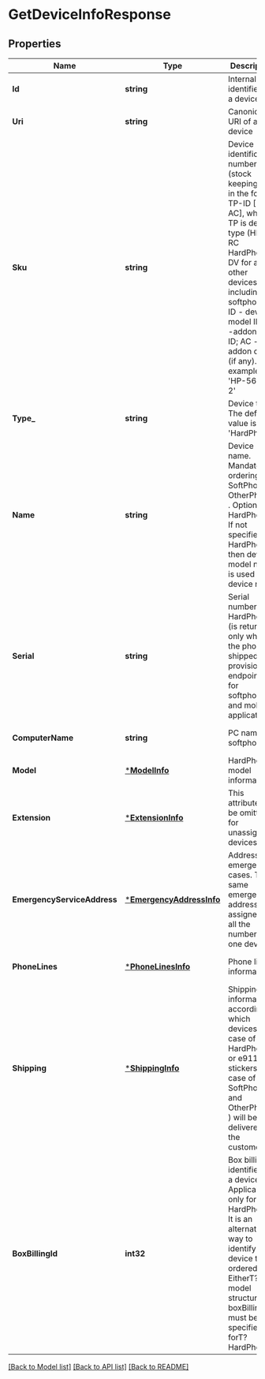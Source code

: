 # GetDeviceInfoResponse

## Properties
Name | Type | Description | Notes
------------ | ------------- | ------------- | -------------
**Id** | **string** | Internal identifier of a device | [optional] [default to null]
**Uri** | **string** | Canonical URI of a device | [optional] [default to null]
**Sku** | **string** | Device identification number (stock keeping unit) in the format TP-ID [-AT-AC], where TP is device type (HP for RC HardPhone, DV for all other devices including softphone); ID - device model ID; AT -addon type ID; AC - addon count (if any). For example &#39;HP-56-2-2&#39; | [optional] [default to null]
**Type_** | **string** | Device type. The default value is &#39;HardPhone&#39; | [optional] [default to null]
**Name** | **string** | Device name. Mandatory if ordering  SoftPhone  or  OtherPhone . Optional for  HardPhone . If not specified for HardPhone, then device model  name is used as device  name | [optional] [default to null]
**Serial** | **string** | Serial number for HardPhone (is returned only when the phone is shipped and provisioned); endpoint_id for softphone and mobile applications | [optional] [default to null]
**ComputerName** | **string** | PC name for softphone | [optional] [default to null]
**Model** | [***ModelInfo**](ModelInfo.md) | HardPhone model information | [optional] [default to null]
**Extension** | [***ExtensionInfo**](ExtensionInfo.md) | This attribute can be omitted for unassigned devices | [optional] [default to null]
**EmergencyServiceAddress** | [***EmergencyAddressInfo**](EmergencyAddressInfo.md) | Address for emergency cases. The same emergency address is assigned to all the numbers of one device | [optional] [default to null]
**PhoneLines** | [***PhoneLinesInfo**](PhoneLinesInfo.md) | Phone lines information | [optional] [default to null]
**Shipping** | [***ShippingInfo**](ShippingInfo.md) | Shipping information, according to which devices (in case of HardPhone ) or e911 stickers (in case of  SoftPhone  and  OtherPhone ) will be delivered to the customer | [optional] [default to null]
**BoxBillingId** | **int32** | Box billing identifier of a device. Applicable only for HardPhones. It is an alternative way to identify the device to be ordered. EitherT? model  structure, or  boxBillingId  must be specified forT?HardPhone | [optional] [default to null]

[[Back to Model list]](../README.md#documentation-for-models) [[Back to API list]](../README.md#documentation-for-api-endpoints) [[Back to README]](../README.md)


